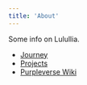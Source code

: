 ```yaml
---
title: 'About'
---
```


Some info on Lulullia.

- [Journey](/journey)
- [Projects](/projects)
- [Purpleverse Wiki](/world)